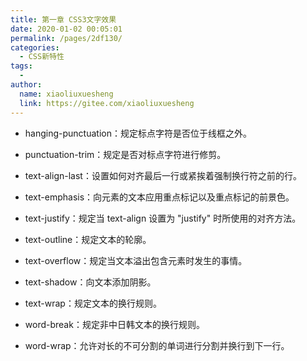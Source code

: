 ```yaml
---
title: 第一章 CSS3文字效果
date: 2020-01-02 00:05:01
permalink: /pages/2df130/
categories:
  - CSS新特性
tags:
  - 
author: 
  name: xiaoliuxuesheng
  link: https://gitee.com/xiaoliuxuesheng
---
```

- hanging-punctuation：规定标点字符是否位于线框之外。

- punctuation-trim：规定是否对标点字符进行修剪。

- text-align-last：设置如何对齐最后一行或紧挨着强制换行符之前的行。

- text-emphasis：向元素的文本应用重点标记以及重点标记的前景色。

- text-justify：规定当 text-align 设置为 "justify" 时所使用的对齐方法。

- text-outline：规定文本的轮廓。

- text-overflow：规定当文本溢出包含元素时发生的事情。

- text-shadow：向文本添加阴影。

- text-wrap：规定文本的换行规则。

- word-break：规定非中日韩文本的换行规则。

- word-wrap：允许对长的不可分割的单词进行分割并换行到下一行。

  



